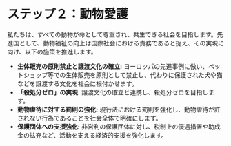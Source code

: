 # ステップ２：動物愛護

私たちは、すべての動物が命として尊重され、共生できる社会を目指します。先進国として、動物福祉の向上は国際社会における責務であると捉え、その実現に向け、以下の施策を推進します。

*   **生体販売の原則禁止と譲渡文化の確立:** ヨーロッパの先進事例に倣い、ペットショップ等での生体販売を原則として禁止し、代わりに保護された犬や猫などを譲渡する文化を社会に根付かせます。
*   **「殺処分ゼロ」の実現:** 譲渡文化の確立と連携し、殺処分ゼロを目指します。
*   **動物虐待に対する罰則の強化:** 現行法における罰則を強化し、動物虐待が許されない行為であることを社会全体で明確にします。
*   **保護団体への支援強化:** 非営利の保護団体に対し、税制上の優遇措置や助成金の拡充など、活動を支える経済的支援を強化します。